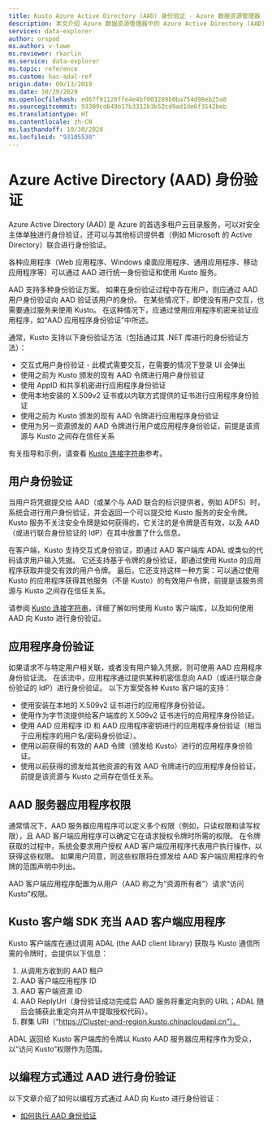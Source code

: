 ```yaml
---
title: Kusto Azure Active Directory (AAD) 身份验证 - Azure 数据资源管理器
description: 本文介绍 Azure 数据资源管理器中的 Azure Active Directory (AAD) 身份验证。
services: data-explorer
author: orspod
ms.author: v-tawe
ms.reviewer: rkarlin
ms.service: data-explorer
ms.topic: reference
ms.custom: has-adal-ref
origin.date: 09/13/2019
ms.date: 10/29/2020
ms.openlocfilehash: ed67f91120ffe4e4bf003289b0ba754d98eb25a8
ms.sourcegitcommit: 93309cd649b17b3312b3b52cd9ad1de6f3542beb
ms.translationtype: HT
ms.contentlocale: zh-CN
ms.lasthandoff: 10/30/2020
ms.locfileid: "93105530"
---
```

# <a name="azure-active-directory-aad-authentication"></a>Azure Active Directory (AAD) 身份验证

Azure Active Directory (AAD) 是 Azure 的首选多租户云目录服务，可以对安全主体单独进行身份验证，还可以与其他标识提供者（例如 Microsoft 的 Active Directory）联合进行身份验证。

各种应用程序（Web 应用程序、Windows 桌面应用程序、通用应用程序、移动应用程序等）可以通过 AAD 进行统一身份验证和使用 Kusto 服务。

AAD 支持多种身份验证方案。
如果在身份验证过程中存在用户，则应通过 AAD 用户身份验证向 AAD 验证该用户的身份。
在某些情况下，即使没有用户交互，也需要通过服务来使用 Kusto。 在这种情况下，应通过使用应用程序机密来验证应用程序，如“AAD 应用程序身份验证”中所述。

通常，Kusto 支持以下身份验证方法（包括通过其 .NET 库进行的身份验证方法）：

* 交互式用户身份验证 - 此模式需要交互，在需要的情况下登录 UI 会弹出
* 使用之前为 Kusto 颁发的现有 AAD 令牌进行用户身份验证
* 使用 AppID 和共享机密进行应用程序身份验证
* 使用本地安装的 X.509v2 证书或以内联方式提供的证书进行应用程序身份验证
* 使用之前为 Kusto 颁发的现有 AAD 令牌进行应用程序身份验证
* 使用为另一资源颁发的 AAD 令牌进行用户或应用程序身份验证，前提是该资源与 Kusto 之间存在信任关系

有关指导和示例，请查看 [Kusto 连接字符串](../../api/connection-strings/kusto.md)参考。

## <a name="user-authentication"></a>用户身份验证

当用户将凭据提交给 AAD（或某个与 AAD 联合的标识提供者，例如 ADFS）时，系统会进行用户身份验证，并会返回一个可以提交给 Kusto 服务的安全令牌。 Kusto 服务不关注安全令牌是如何获得的，它关注的是令牌是否有效，以及 AAD（或进行联合身份验证的 IdP）在其中放置了什么信息。

在客户端，Kusto 支持交互式身份验证，即通过 AAD 客户端库 ADAL 或类似的代码请求用户输入凭据。 它还支持基于令牌的身份验证，即通过使用 Kusto 的应用程序获取并提交有效的用户令牌。 最后，它还支持这样一种方案：可以通过使用 Kusto 的应用程序获得其他服务（不是 Kusto）的有效用户令牌，前提是该服务资源与 Kusto 之间存在信任关系。

请参阅 [Kusto 连接字符串](../../api/connection-strings/kusto.md)，详细了解如何使用 Kusto 客户端库，以及如何使用 AAD 向 Kusto 进行身份验证。

## <a name="application-authentication"></a>应用程序身份验证

如果请求不与特定用户相关联，或者没有用户输入凭据，则可使用 AAD 应用程序身份验证流。 在该流中，应用程序通过提供某种机密信息向 AAD（或进行联合身份验证的 IdP）进行身份验证。 以下方案受各种 Kusto 客户端的支持：

* 使用安装在本地的 X.509v2 证书进行的应用程序身份验证。
* 使用作为字节流提供给客户端库的 X.509v2 证书进行的应用程序身份验证。
* 使用 AAD 应用程序 ID 和 AAD 应用程序密钥进行的应用程序身份验证（相当于应用程序的用户名/密码身份验证）。
* 使用以前获得的有效的 AAD 令牌（颁发给 Kusto）进行的应用程序身份验证。
* 使用以前获得的颁发给其他资源的有效 AAD 令牌进行的应用程序身份验证，前提是该资源与 Kusto 之间存在信任关系。

## <a name="aad-server-application-permissions"></a>AAD 服务器应用程序权限

通常情况下，AAD 服务器应用程序可以定义多个权限（例如，只读权限和读写权限），且 AAD 客户端应用程序可以确定它在请求授权令牌时所需的权限。 在令牌获取的过程中，系统会要求用户授权 AAD 客户端应用程序代表用户执行操作，以获得这些权限。 如果用户同意，则这些权限将在颁发给 AAD 客户端应用程序的令牌的范围声明中列出。



AAD 客户端应用程序配置为从用户（AAD 称之为“资源所有者”）请求“访问 Kusto”权限。

## <a name="kusto-client-sdk-as-an-aad-client-application"></a>Kusto 客户端 SDK 充当 AAD 客户端应用程序

Kusto 客户端库在通过调用 ADAL (the AAD client library) 获取与 Kusto 通信所需的令牌时，会提供以下信息：

1. 从调用方收到的 AAD 租户
2. AAD 客户端应用程序 ID
3. AAD 客户端资源 ID
4. AAD ReplyUrl（身份验证成功完成后 AAD 服务将重定向到的 URL；ADAL 随后会捕获此重定向并从中提取授权代码）。
5. 群集 URI（“https://Cluster-and-region.kusto.chinacloudapi.cn”）。

ADAL 返回给 Kusto 客户端库的令牌以 Kusto AAD 服务器应用程序作为受众，以“访问 Kusto”权限作为范围。

## <a name="authenticating-with-aad-programmatically"></a>以编程方式通过 AAD 进行身份验证

以下文章介绍了如何以编程方式通过 AAD 向 Kusto 进行身份验证：

* [如何执行 AAD 身份验证](./how-to-authenticate-with-aad.md)
